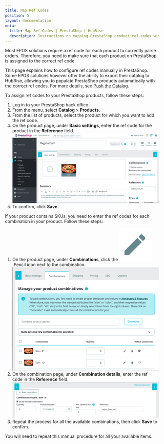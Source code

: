 ```yaml
---
title: Map Ref Codes
position: 5
layout: documentation
meta:
  title: Map Ref Codes | PrestaShop | HubRise
  description: Instructions on mapping PrestaShop product ref codes with other apps after connecting your EPOS with HubRise. Connect apps and synchronise your data.
---
```


Most EPOS solutions require a ref code for each product to correctly parse orders. Therefore, you need to make sure that each product on PrestaShop is assigned to the correct ref code.

This page explains how to configure ref codes manually in PrestaShop. Some EPOS solutions however offer the ability to export their catalog to HubRise, allowing you to populate PrestaShop products automatically with the correct ref codes. For more details, see [Push the Catalog](/apps/prestashop/push-catalog).

To assign ref codes to your PrestaShop products, follow these steps:

1. Log in to your PrestaShop back office.
2. From the menu, select **Catalog** > **Products**.
3. From the list of products, select the product for which you want to add the ref code.
4. On the product page, under **Basic settings**, enter the ref code for the product in the **Reference** field.
   ![Entering ref codes for a PrestaShop product](../images/002-en-prestashop-product-ref.png)
5. To confirm, click **Save**.

If your product contains SKUs, you need to enter the ref codes for each combination in your product. Follow these steps:

1. On the product page, under **Combinations**, click the <InlineImage width="20" height="20">![Pencil](../images/pencil-icon.png)</InlineImage>&nbsp;Pencil icon next to the combination.
   ![Combinations page for a product in PrestaShop](../images/003-en-prestashop-combinations-page.png)
2. On the combination page, under **Combination details**, enter the ref code in the **Reference** field.
   ![Ref code for a combination in PrestaShop](../images/004-en-prestashop-combinations-ref.png)
3. Repeat the process for all the available combinations, then click **Save** to confirm.

You will need to repeat this manual procedure for all your available items.
